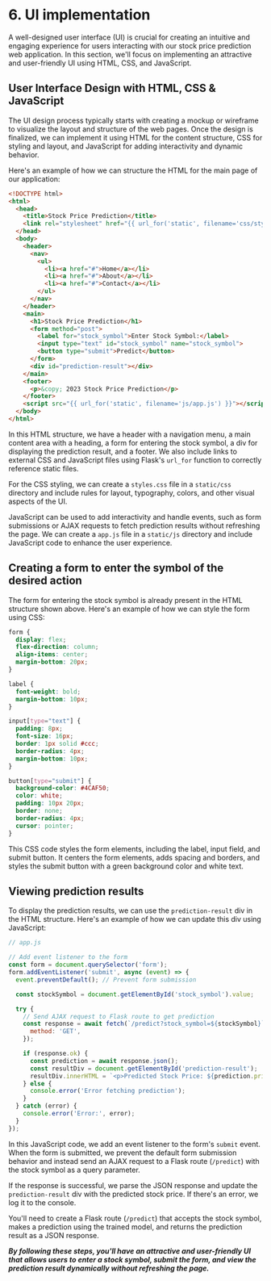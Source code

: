 # 6. UI implementation

A well-designed user interface (UI) is crucial for creating an intuitive and engaging experience for users interacting with our stock price prediction web application. In this section, we'll focus on implementing an attractive and user-friendly UI using HTML, CSS, and JavaScript.

## User Interface Design with HTML, CSS & JavaScript

The UI design process typically starts with creating a mockup or wireframe to visualize the layout and structure of the web pages. Once the design is finalized, we can implement it using HTML for the content structure, CSS for styling and layout, and JavaScript for adding interactivity and dynamic behavior.

Here's an example of how we can structure the HTML for the main page of our application:

```html
<!DOCTYPE html>
<html>
  <head>
    <title>Stock Price Prediction</title>
    <link rel="stylesheet" href="{{ url_for('static', filename='css/styles.css') }}">
  </head>
  <body>
    <header>
      <nav>
        <ul>
          <li><a href="#">Home</a></li>
          <li><a href="#">About</a></li>
          <li><a href="#">Contact</a></li>
        </ul>
      </nav>
    </header>
    <main>
      <h1>Stock Price Prediction</h1>
      <form method="post">
        <label for="stock_symbol">Enter Stock Symbol:</label>
        <input type="text" id="stock_symbol" name="stock_symbol">
        <button type="submit">Predict</button>
      </form>
      <div id="prediction-result"></div>
    </main>
    <footer>
      <p>&copy; 2023 Stock Price Prediction</p>
    </footer>
    <script src="{{ url_for('static', filename='js/app.js') }}"></script>
  </body>
</html>
```
In this HTML structure, we have a header with a navigation menu, a main content area with a heading, a form for entering the stock symbol, a div for displaying the prediction result, and a footer. We also include links to external CSS and JavaScript files using Flask's `url_for` function to correctly reference static files.

For the CSS styling, we can create a `styles.css` file in a `static/css` directory and include rules for layout, typography, colors, and other visual aspects of the UI.

JavaScript can be used to add interactivity and handle events, such as form submissions or AJAX requests to fetch prediction results without refreshing the page. We can create a `app.js` file in a `static/js` directory and include JavaScript code to enhance the user experience.

## Creating a form to enter the symbol of the desired action

The form for entering the stock symbol is already present in the HTML structure shown above. Here's an example of how we can style the form using CSS:

```css
form {
  display: flex;
  flex-direction: column;
  align-items: center;
  margin-bottom: 20px;
}

label {
  font-weight: bold;
  margin-bottom: 10px;
}

input[type="text"] {
  padding: 8px;
  font-size: 16px;
  border: 1px solid #ccc;
  border-radius: 4px;
  margin-bottom: 10px;
}

button[type="submit"] {
  background-color: #4CAF50;
  color: white;
  padding: 10px 20px;
  border: none;
  border-radius: 4px;
  cursor: pointer;
}
```
This CSS code styles the form elements, including the label, input field, and submit button. It centers the form elements, adds spacing and borders, and styles the submit button with a green background color and white text.

## Viewing prediction results

To display the prediction results, we can use the `prediction-result` div in the HTML structure. Here's an example of how we can update this div using JavaScript:

```javascript
// app.js

// Add event listener to the form
const form = document.querySelector('form');
form.addEventListener('submit', async (event) => {
  event.preventDefault(); // Prevent form submission

  const stockSymbol = document.getElementById('stock_symbol').value;

  try {
    // Send AJAX request to Flask route to get prediction
    const response = await fetch(`/predict?stock_symbol=${stockSymbol}`, {
      method: 'GET',
    });

    if (response.ok) {
      const prediction = await response.json();
      const resultDiv = document.getElementById('prediction-result');
      resultDiv.innerHTML = `<p>Predicted Stock Price: ${prediction.price}</p>`;
    } else {
      console.error('Error fetching prediction');
    }
  } catch (error) {
    console.error('Error:', error);
  }
});
```
In this JavaScript code, we add an event listener to the form's `submit` event. When the form is submitted, we prevent the default form submission behavior and instead send an AJAX request to a Flask route (`/predict`) with the stock symbol as a query parameter.

If the response is successful, we parse the JSON response and update the `prediction-result` div with the predicted stock price. If there's an error, we log it to the console.

You'll need to create a Flask route (`/predict`) that accepts the stock symbol, makes a prediction using the trained model, and returns the prediction result as a JSON response.

***By following these steps, you'll have an attractive and user-friendly UI that allows users to enter a stock symbol, submit the form, and view the prediction result dynamically without refreshing the page.***